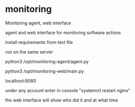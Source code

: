 # monitoring
Monitoring agent, web interface

agent and web interface for monitoring software actions

install requirements from text file

run on the same server

python3 /opt/monitoring-agent/agent.py

python3 /opt/monitoring-web/main.py

localhost:8080


under any account enter in console "systemctl restart nginx"

the web interface will show who did it and at what time
